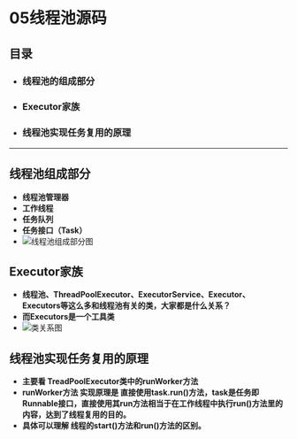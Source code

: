 # 05线程池源码

## 目录

- ### 线程池的组成部分

- ### Executor家族

- ### **线程池实现任务复用的原理**

------

## 线程池组成部分

- **线程池管理器**
- **工作线程**
- **任务队列**
- **任务接口（Task）**
- ![线程池组成部分图](https://raw.github.com/LGSKOKO/Concurrent_Java/master/05线程池/img/线程池组成部分.jpg)

## Executor家族

- **线程池、ThreadPoolExecutor、ExecutorService、Executor、Executors等这么多和线程池有关的类，大家都是什么关系？**
- **而Executors是一个工具类**
-  ![类关系图](https://raw.github.com/LGSKOKO/Concurrent_Java/master/05线程池/img/类关系.jpg)

## **线程池实现任务复用的原理**

- **主要看 TreadPoolExecutor类中的runWorker方法**
- **runWorker方法 实现原理是 直接使用task.run()方法，task是任务即Runnable接口，直接使用其run方法相当于在工作线程中执行run()方法里的内容，达到了线程复用的目的。**
- **具体可以理解 线程的start()方法和run()方法的区别。**

